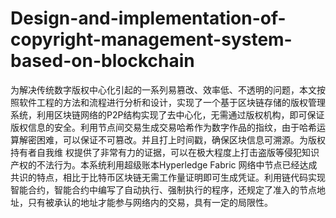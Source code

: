 # Design-and-implementation-of-copyright-management-system-based-on-blockchain
为解决传统数字版权中心化引起的一系列易篡改、效率低、不透明的问题，本文按照软件工程的方法和流程进行分析和设计，实现了一个基于区块链存储的版权管理系统，利用区块链网络的P2P结构实现了去中心化，无需通过版权机构，即可保证版权信息的安全。利用节点间交易生成交易哈希作为数字作品的指纹，由于哈希运算解密困难，可以保证不可篡改。并且打上时间戳，确保区块信息可溯源。为版权持有者自我维 权提供了非常有力的证据，可以在极大程度上打击盗版等侵犯知识产权的不法行为。本系统利用超级账本Hyperledge Fabric 网络中节点已经达成共识的特点，相比于比特币区块链无需工作量证明即可生成凭证。利用链代码实现智能合约，智能合约中编写了自动执行、强制执行的程序，还规定了准入的节点地址，只有被承认的地址才能参与网络内的交易，具有一定的局限性。
